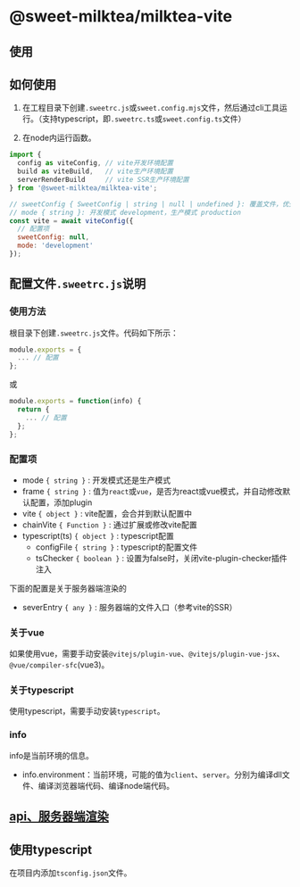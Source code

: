 # @sweet-milktea/milktea-vite

## 使用

## 如何使用

1. 在工程目录下创建`.sweetrc.js`或`sweet.config.mjs`文件，然后通过cli工具运行。（支持typescript，即`.sweetrc.ts`或`sweet.config.ts`文件）

2. 在node内运行函数。

```javascript
import {
  config as viteConfig, // vite开发环境配置
  build as viteBuild,   // vite生产环境配置
  serverRenderBuild     // vite SSR生产环境配置
} from '@sweet-milktea/milktea-vite';

// sweetConfig { SweetConfig | string | null | undefined }: 覆盖文件，优先级最高
// mode { string }: 开发模式 development，生产模式 production
const vite = await viteConfig({
  // 配置项
  sweetConfig: null,
  mode: 'development'
});
```

## 配置文件`.sweetrc.js`说明

### 使用方法

根目录下创建`.sweetrc.js`文件。代码如下所示：

```javascript
module.exports = {
  ... // 配置
};
```

或

```javascript
module.exports = function(info) {
  return {
    ... // 配置
  };
};
```

### 配置项

* mode `{ string }` : 开发模式还是生产模式
* frame `{ string }` : 值为`react`或`vue`，是否为react或vue模式，并自动修改默认配置，添加plugin
* vite `{ object }` : vite配置，会合并到默认配置中
* chainVite `{ Function }` : 通过扩展或修改vite配置
* typescript(ts) `{ object }` : typescript配置
  * configFile `{ string }` : typescript的配置文件
  * tsChecker `{ boolean }` : 设置为false时，关闭vite-plugin-checker插件注入

下面的配置是关于服务器端渲染的

* severEntry `{ any }` : 服务器端的文件入口（参考vite的SSR）

### 关于vue

如果使用vue，需要手动安装`@vitejs/plugin-vue`、`@vitejs/plugin-vue-jsx`、`@vue/compiler-sfc`(vue3)。

### 关于typescript

使用typescript，需要手动安装`typescript`。   

### info

info是当前环境的信息。

* info.environment：当前环境，可能的值为`client`、`server`。分别为编译dll文件、编译浏览器端代码、编译node端代码。

## [api、服务器端渲染](https://github.com/duan602728596/sweet/blob/master/packages/server/README.md)

## 使用typescript

在项目内添加`tsconfig.json`文件。